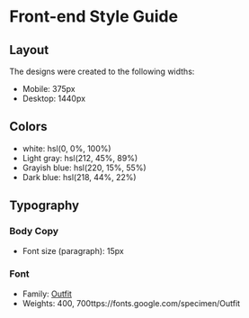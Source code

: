# Front-end Style Guide

## Layout

The designs were created to the following widths:

- Mobile: 375px
- Desktop: 1440px

## Colors

- white: hsl(0, 0%, 100%)
- Light gray: hsl(212, 45%, 89%)
- Grayish blue: hsl(220, 15%, 55%)
- Dark blue: hsl(218, 44%, 22%)

## Typography

### Body Copy

- Font size (paragraph): 15px

### Font

- Family: [Outfit](https://fonts.google.com/specimen/Outfit)
- Weights: 400, 700ttps://fonts.google.com/specimen/Outfit
